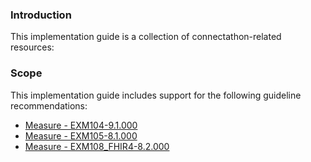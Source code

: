 ### Introduction

This implementation guide is a collection of connectathon-related resources:

### Scope

This implementation guide includes support for the following guideline recommendations:
* [Measure - EXM104-9.1.000](EXM104_8.1.000.html)
* [Measure - EXM105-8.1.000](EXM105_8.1.000.html)
* [Measure - EXM108_FHIR4-8.2.000](EXM108_FHIR4_8.2.000.html)
